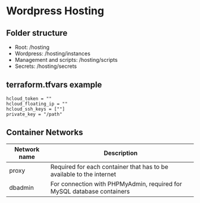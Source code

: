 # Wordpress Hosting
## Folder structure
* Root: /hosting
* Wordpress: /hosting/instances
* Management and scripts: /hosting/scripts
* Secrets: /hosting/secrets

## terraform.tfvars example
```
hcloud_token = ""
hcloud_floating_ip = ""
hcloud_ssh_keys = [""]
private_key = "/path"
```

## Container Networks
| Network name | Description |
|--|--|
| proxy | Required for each container that has to be available to the internet |
| dbadmin | For connection with PHPMyAdmin, required for MySQL database containers |
